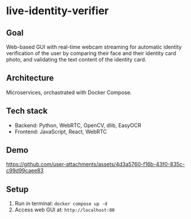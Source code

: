 # live-identity-verifier

## Goal
Web-based GUI with real-time webcam streaming for automatic identity verification of the user by comparing
their face and their identity card photo, and validating the text content of the identity card.

## Architecture
Microservices, orchastrated with Docker Compose.

## Tech stack
- Backend: Python, WebRTC, OpenCV, dlib, EasyOCR
- Frontend: JavaScript, React, WebRTC

## Demo 

https://github.com/user-attachments/assets/4d3a5760-f16b-43f0-835c-c99d99caee83

## Setup

1. Run in terminal: `docker compose up -d`
2. Access web GUI at: `http://localhost:80`
